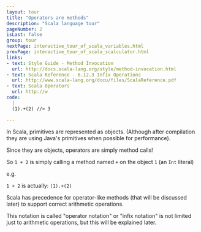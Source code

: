 ```yaml
---
layout: tour
title: "Operators are methods"
description: "Scala language tour"
pageNumber: 2
isLast: false
group: tour
nextPage: interactive_tour_of_scala_variables.html
prevPage: interactive_tour_of_scala_scalculator.html
links:
- text: Style Guide - Method Invocation
  url: http://docs.scala-lang.org/style/method-invocation.html
- text: Scala Reference - 6.12.3 Infix Operations
  url: http://www.scala-lang.org/docu/files/ScalaReference.pdf
- text: Scala Operators
  url: http://w
code:
  |
  (1).+(2) //> 3  
  
---
```


In Scala, primitives are represented as objects. (Although after compilation they are using Java's primitives when possible for performance).

Since they are objects, operators are simply method calls!

So `1 + 2` is simply calling a method named `+` on the object `1` (an `Int` literal)

e.g. 

`1 + 2` is actually: `(1).+(2)`

Scala has precedence for operator-like methods (that will be discussed later) to support correct arithmetic operations. 

This notation is called "operator notation" or "infix notation" is not limited just to arithmetic operations, but this will be explained later.